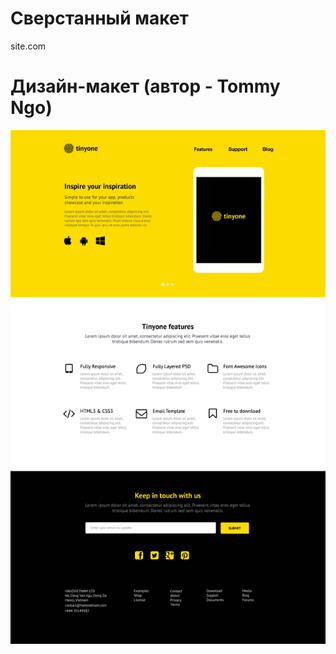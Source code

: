 # Сверстанный макет
site.com
# Дизайн-макет (автор - Tommy Ngo)
![Image alt](https://github.com/YuliyaNam/test/blob/master/tinyone.png)
